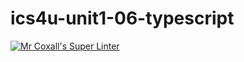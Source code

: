 # ics4u-unit1-06-typescript

[![Mr Coxall's Super Linter](https://github.com/lily-liu-17/ics4u-unit1-06-typescript/workflows/Mr%20Coxall's%20Super%20Linter/badge.svg)](https://github.com/lily-liu-17/ics4u-unit1-016-typescript/actions/)

